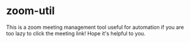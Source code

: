 # zoom-util
This is a zoom meeting management tool useful for automation if you are too lazy to click the meeting link! Hope it's helpful to you.
